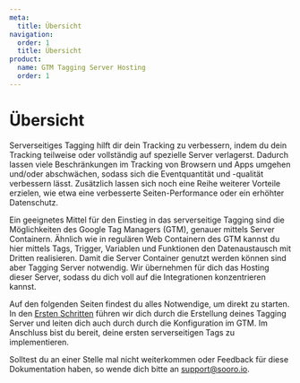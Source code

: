 ```yaml
---
meta:
  title: Übersicht
navigation:
  order: 1
  title: Übersicht
product:
  name: GTM Tagging Server Hosting
  order: 1
---
```


# Übersicht

Serverseitiges Tagging hilft dir dein Tracking zu verbessern, indem du dein Tracking teilweise oder vollständig auf spezielle Server verlagerst. Dadurch lassen viele Beschränkungen im Tracking von Browsern und Apps umgehen und/oder abschwächen, sodass sich die Eventquantität und -qualität verbessern lässt. Zusätzlich lassen sich noch eine Reihe weiterer Vorteile erzielen, wie etwa eine verbesserte Seiten-Performance oder ein erhöhter Datenschutz.

Ein geeignetes Mittel für den Einstieg in das serverseitige Tagging sind die Möglichkeiten des Google Tag Managers (GTM), genauer mittels Server Containern. Ähnlich wie in regulären Web Containern des GTM kannst du hier mittels Tags, Trigger, Variablen und Funktionen den Datenaustausch mit Dritten realisieren. Damit die Server Container genutzt werden können sind aber Tagging Server notwendig. Wir übernehmen für dich das Hosting dieser Server, sodass du dich voll auf die Integrationen konzentrieren kannst.

Auf den folgenden Seiten findest du alles Notwendige, um direkt zu starten. In den [Ersten Schritten](/content/de-DE/gtm-tagging-server-hosting/get-started) führen wir dich durch die Erstellung deines Tagging Server und leiten dich auch durch durch die Konfiguration im GTM. Im Anschluss bist du bereit, deine ersten serverseitigen Tags zu implementieren.

Solltest du an einer Stelle mal nicht weiterkommen oder Feedback für diese Dokumentation haben, so wende dich bitte an [support@sooro.io](mailto:support@sooro.io).
